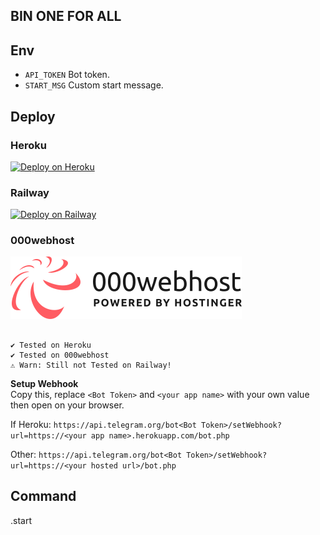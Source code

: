 ## BIN ONE FOR ALL

## Env

- `API_TOKEN` Bot token.
- `START_MSG` Custom start message.

## Deploy

### Heroku
[![Deploy on Heroku](https://www.herokucdn.com/deploy/button.svg)](https://heroku.com/deploy?template=https://github.com/Serlex293/pruebabinchecker01)

### Railway
[![Deploy on Railway](https://railway.app/button.svg)](https://railway.app/new/template?template=https%3A%2F%2Fgithub.com%2FzYxDevs%2FBinCheckerBot&envs=API_TOKEN%2CSTART_MSG&API_TOKENDesc=Your+bot+token.&START_MSGDesc=Your+custom+start+message.&referralCode=AsunaRobot)

### 000webhost
[![Deploy on 000webhost](https://github.com/CyberID-Ltd/zYxDevs-Profile-Requirements/blob/main/000webhost-logo.svg)](https://www.000webhost.com)

##
```
✔ Tested on Heroku
✔ Tested on 000webhost
⚠ Warn: Still not Tested on Railway!
```

**Setup Webhook**<br>
Copy this, replace `<Bot Token>` and `<your app name>` with your own value then open on your browser.

If Heroku:
`https://api.telegram.org/bot<Bot Token>/setWebhook?url=https://<your app name>.herokuapp.com/bot.php`

Other:
`https://api.telegram.org/bot<Bot Token>/setWebhook?url=https://<your hosted url>/bot.php`

## Command

.start
